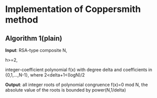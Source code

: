# Implementation of Coppersmith method

## Algorithm 1(plain)
**Input**:
RSA-type composite N, 

h>=2, 

integer-coefficient polynomial f(x) with degree delta and coefficients in {0,1,...,N-1}, where 2<delta+1<(logN)/2

**Output**: all integer roots of polynomial congruence f(x)=0 mod N, the absolute value of the roots is bounded by power(N,1/delta)
